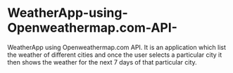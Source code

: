 # WeatherApp-using-Openweathermap.com-API-
WeatherApp using Openweathermap.com API. It is an application which list the weather of different cities and once the user selects a particular city it then shows the weather for the next 7 days of that particular city.

